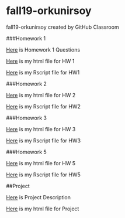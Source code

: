 # fall19-orkunirsoy
fall19-orkunirsoy created by GitHub Classroom

###Homework 1

[Here](IE582_Fall2019_Homework1.pdf) is Homework 1 Questions

[Here](582_Homework1-Orkun_İrsoy.html) is my html file for HW 1

[Here](582_Homework1-Orkun_İrsoy.R) is my Rscript file for HW1

###Homework 2

[Here](582_Homework2-Orkun_İrsoy.html) is my html file for HW 2

[Here](582_Homework2-Orkun_İrsoy.R) is my Rscript file for HW2

###Homework 3

[Here](582_Homework3-Orkun_İrsoy.html) is my html file for HW 3

[Here](582_Homework3-Orkun_İrsoy.R) is my Rscript file for HW3

###Homework 5

[Here](IE_582_HW_5.html) is my html file for HW 5

[Here](IE_582_HW_5.R) is my Rscript file for HW5

##Project

[Here](IE582_Fall2019_Project.pdf) is Project Description

[Here](IE_582_Project.html) is my html file for Project
